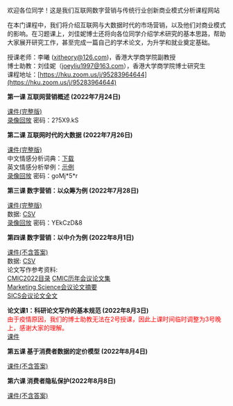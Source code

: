 欢迎各位同学！这是我们互联网数字营销与传统行业创新商业模式分析课程网站    

在本门课程中，我们将介绍互联网与大数据时代的市场营销，以及他们对商业模式的影响。在习题课上，刘佳妮博士还将向各位同学介绍学术研究的基本思路，帮助大家展开研究工作，甚至完成一篇自己的学术论文，为升学和就业奠定基础。    

授课老师：李曦 (xitheory@126.com)，香港大学商学院副教授       
博士助教：刘佳妮（joeyliu1997@163.com），香港大学商学院博士研究生      
课程地址：[https://hku.zoom.us/j/95283964644](https://hku.zoom.us/j/95283964644)    


**第一课 互联网营销概述 (2022年7月24日)**      

[课件(完整版)](https://ximarketing.github.io/class/InternetMarketing/1post.pdf)    
[录像回放](https://hku.zoom.us/rec/share/sZZyBa3qrhY0FM6ZEkF_aMAgDPkWWe-Yr6t11AG-HxrlhDub2q_IUdbc_9sLkxXn.BCv_tnEAQDQRt9VF?startTime=1658662107000) 密码：2?5X9.kS    

**第二课 互联网时代的大数据 (2022年7月26日)**

[课件(完整版)](https://ximarketing.github.io/class/InternetMarketing/2post.pdf)     
中文情感分析词典：[下载](https://ximarketing.github.io/class/ABOM/chinese.xlsx)    
英文情感分析举例：[示例](https://aidemos.microsoft.com/text-analytics)     
[录像回放](https://hku.zoom.us/rec/share/mH1e_R-B4-ypIp6gX6USVw74iTjIL4ZM8227KXHYDXYhL7E-Wjck41N0y0HyOLuy.4Cwqz07nYpyXuSXi) 密码：goMj\*5\*r              

**第三课 数字营销：以众筹为例 (2022年7月28日)**

[课件(完整版)](https://ximarketing.github.io/class/InternetMarketing/3post.pdf)     
数据: [CSV](https://ximarketing.github.io/class/Kickstarter-Project.csv)    
[录像回放](https://hku.zoom.us/rec/share/3oHQtNH3wBUmvumwAQdlZzn1gHFNGjH9nMELkYikcos6kMOjGNwIDEZGimCd6RzN.tBu2bYXLtcGxU9in) 密码：YEkCzD&8    

**第四课 数字营销：以中介为例 (2022年8月1日)**

[课件(不含答案)](https://ximarketing.github.io/class/InternetMarketing/4upload.pdf)  
数据: [CSV](https://ximarketing.github.io/class/InternetMarketing/Shenzhen.csv)    
论文写作参考资料:     
[CMIC2022目录](https://ximarketing.github.io/class/InternetMarketing/CMIC2022.pdf) [CMIC历年会议论文集](http://www.cnmkt.org/paper/proceedings.html)    
[Marketing Science会议论文摘要](https://www.chicagobooth.edu/-/media/research/kilts/ms-conference/2022_informs_marketing_science_program.pdf)    
[SICS会议论文全文](https://sics.haas.berkeley.edu/)     

**论文课1：科研论文写作的基本规范 (2022年8月3日)**    
<span style="color:red">由于疫情原因，我们的博士助教无法在2号授课，因此上课时间临时调整为3号晚上，感谢大家的理解。 </span>    
[课件](https://ximarketing.github.io/class/InternetMarketing/L1.pdf)   

**第五课 基于消费者数据的定价模型 (2022年8月4日)**

[课件(不含答案)](https://ximarketing.github.io/class/InternetMarketing/5upload.pdf)   

**第六课 消费者隐私保护(2022年8月8日)**    

[课件(不含答案)](https://ximarketing.github.io/class/InternetMarketing/6upload.pdf)   
